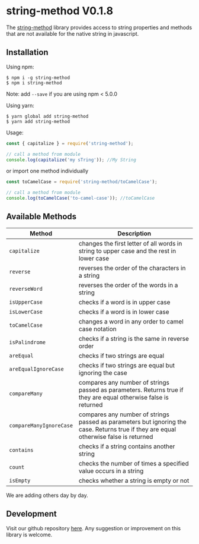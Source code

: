 # string-method V0.1.8

The [string-method](https://github.com/oreste-abizera/string-method) library provides access to string properties and methods that are not available for the native string in javascript.

## Installation

Using npm:

```shell
$ npm i -g string-method
$ npm i string-method
```

Note: add `--save` if you are using npm < 5.0.0

Using yarn:

```shell
$ yarn global add string-method
$ yarn add string-method
```

Usage:

```js
const { capitalize } = require('string-method');

// call a method from module
console.log(capitalize('my sTring')); //My String
```

or import one method individually

```js
const toCamelCase = require('string-method/toCamelCase');

// call a method from module
console.log(toCamelCase('to-camel-case')); //toCamelCase
```

## Available Methods

| Method                  | Description                                                                                                                           |
| ----------------------- | ------------------------------------------------------------------------------------------------------------------------------------- |
| `capitalize`            | changes the first letter of all words in string to upper case and the rest in lower case                                              |
| `reverse`               | reverses the order of the characters in a string                                                                                      |
| `reverseWord`           | reverses the order of the words in a string                                                                                           |
| `isUpperCase`           | checks if a word is in upper case                                                                                                     |
| `isLowerCase`           | checks if a word is in lower case                                                                                                     |
| `toCamelCase`           | changes a word in any order to camel case notation                                                                                    |
| `isPalindrome`          | checks if a string is the same in reverse order                                                                                       |
| `areEqual`              | checks if two strings are equal                                                                                                       |
| `areEqualIgnoreCase`    | checks if two strings are equal but ignoring the case                                                                                 |
| `compareMany`           | compares any number of strings passed as parameters. Returns true if they are equal otherwise false is returned                       |
| `compareManyIgnoreCase` | compares any number of strings passed as parameters but ignoring the case. Returns true if they are equal otherwise false is returned |
| `contains`              | checks if a string contains another string                                                                                            |
| `count`                 | checks the number of times a specified value occurs in a string                                                                       |
| `isEmpty`               | checks whether a string is empty or not                                                                                               |

We are adding others day by day.

## Development

Visit our github repository [here](https://github.com/oreste-abizera/string-method). Any suggestion or improvement on this library is welcome.
